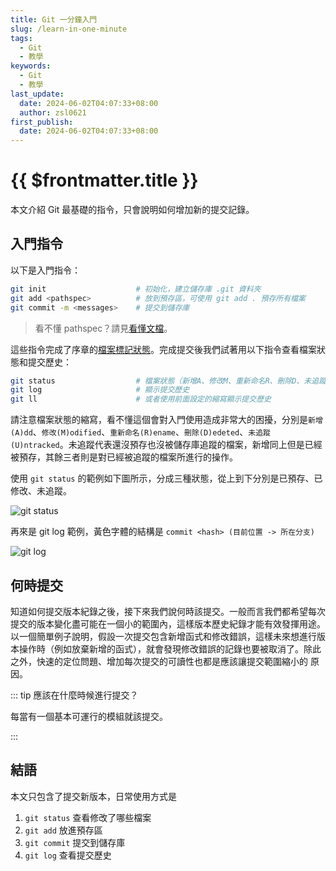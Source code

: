 ```yaml
---
title: Git 一分鐘入門
slug: /learn-in-one-minute
tags:
  - Git
  - 教學
keywords:
  - Git
  - 教學
last_update:
  date: 2024-06-02T04:07:33+08:00
  author: zsl0621
first_publish:
  date: 2024-06-02T04:07:33+08:00
---
```


# {{ $frontmatter.title }}

本文介紹 Git 最基礎的指令，只會說明如何增加新的提交記錄。

## 入門指令

以下是入門指令：

```sh
git init                    # 初始化，建立儲存庫 .git 資料夾
git add <pathspec>          # 放到預存區，可使用 git add . 預存所有檔案
git commit -m <messages>    # 提交到儲存庫
```

> 看不懂 pathspec？請見[看懂文檔](/basic/read-git-docs#pathspec)。

這些指令完成了序章的[檔案標記狀態](/basic/basic-knowledge#file-status)。完成提交後我們試著用以下指令查看檔案狀態和提交歷史：

```sh
git status                  # 檔案狀態（新增A、修改M、重新命名R、刪除D、未追蹤U）
git log                     # 顯示提交歷史
git ll                      # 或者使用前面設定的縮寫顯示提交歷史
```

請注意檔案狀態的縮寫，看不懂這個會對入門使用造成非常大的困擾，分別是`新增(A)dd`、`修改(M)odified`、`重新命名(R)ename`、`刪除(D)edeted`、`未追蹤(U)ntracked`。未追蹤代表還沒預存也沒被儲存庫追蹤的檔案，新增同上但是已經被預存，其餘三者則是對已經被追蹤的檔案所進行的操作。

使用 `git status` 的範例如下圖所示，分成三種狀態，從上到下分別是已預存、已修改、未追蹤。

![git status](https://cdn.zsl0621.cc/2025/docs/git-status---2025-04-27T15-52-53.webp "git status")

再來是 git log 範例，黃色字體的結構是 `commit <hash> (目前位置 -> 所在分支)`

![git log](https://cdn.zsl0621.cc/2025/docs/git-log---2025-04-27T15-52-53.webp "git log")

## 何時提交

知道如何提交版本紀錄之後，接下來我們說何時該提交。一般而言我們都希望每次提交的版本變化盡可能在一個小的範圍內，這樣版本歷史紀錄才能有效發揮用途。以一個簡單例子說明，假設一次提交包含新增函式和修改錯誤，這樣未來想進行版本操作時（例如放棄新增的函式），就會發現修改錯誤的記錄也要被取消了。除此之外，快速的定位問題、增加每次提交的可讀性也都是應該讓提交範圍縮小的  原因。

::: tip 應該在什麼時候進行提交？

每當有一個基本可運行的模組就該提交。

:::

## 結語

本文只包含了提交新版本，日常使用方式是

1. `git status` 查看修改了哪些檔案
2. `git add` 放進預存區
3. `git commit` 提交到儲存庫
4. `git log` 查看提交歷史
